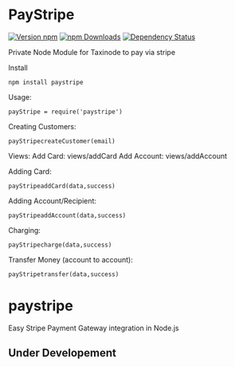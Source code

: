 # PayStripe

[![Version npm](https://img.shields.io/npm/v/forever.svg?style=flat-square)](https://www.npmjs.com/package/paystripe) [![npm Downloads](https://img.shields.io/npm/dm/forever.svg?style=flat-square)](https://www.npmjs.com/package/paystripe) [![Dependency Status](https://david-dm.org/anistark/paystripe.svg)](https://david-dm.org/anistark/paystripe) 

Private Node Module for Taxinode to pay via stripe

Install
```
npm install paystripe
```

Usage:
```
payStripe = require('paystripe')
```

Creating Customers:
```
payStripecreateCustomer(email)
```

Views:
Add Card: views/addCard
Add Account: views/addAccount

Adding Card:
```
payStripeaddCard(data,success)
```

Adding Account/Recipient:
```
payStripeaddAccount(data,success)
```

Charging:
```
payStripecharge(data,success)
```

Transfer Money (account to account):
```
payStripetransfer(data,success)
```

# paystripe
Easy Stripe Payment Gateway integration in Node.js



## Under Developement
